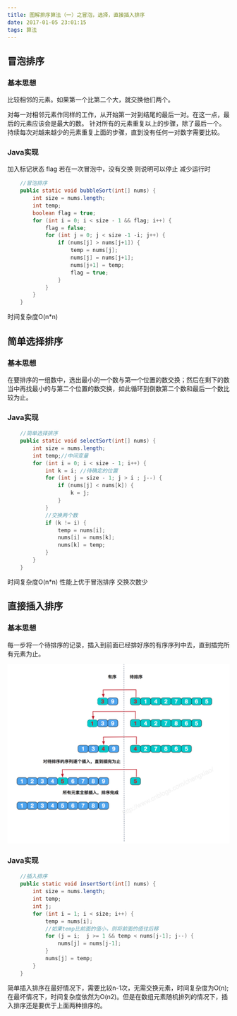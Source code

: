 ```yaml
---
title: 图解排序算法（一）之冒泡，选择，直接插入排序  
date: 2017-01-05 23:01:15
tags: 算法
---
```



## 冒泡排序

### 基本思想

比较相邻的元素。如果第一个比第二个大，就交换他们两个。

对每一对相邻元素作同样的工作，从开始第一对到结尾的最后一对。在这一点，最后的元素应该会是最大的数。 针对所有的元素重复以上的步骤，除了最后一个。持续每次对越来越少的元素重复上面的步骤，直到没有任何一对数字需要比较。

### Java实现

加入标记状态 flag 若在一次冒泡中，没有交换 则说明可以停止 减少运行时

```java
    //冒泡排序
    public static void bubbleSort(int[] nums) {
        int size = nums.length;
        int temp;
        boolean flag = true;
        for (int i = 0; i < size - 1 && flag; i++) {
            flag = false;
            for (int j = 0; j < size -1 -i; j++) {
                if (nums[j] > nums[j+1]) {
                    temp = nums[j];
                    nums[j] = nums[j+1];
                    nums[j+1] = temp;
                    flag = true;
                }
            }
        }
    }
```

时间复杂度O(n*n)

<!--more-->

## 简单选择排序

### 基本思想

在要排序的一组数中，选出最小的一个数与第一个位置的数交换；然后在剩下的数当中再找最小的与第二个位置的数交换，如此循环到倒数第二个数和最后一个数比较为止。

### Java实现

```java
    //简单选择排序
    public static void selectSort(int[] nums) {
        int size = nums.length;
        int temp;//中间变量
        for (int i = 0; i < size - 1; i++) {
            int k = i; //待确定的位置
            for (int j = size - 1; j > i ; j--) {
                if (nums[j] < nums[k]) {
                    k = j;
                }
            }
            //交换两个数
            if (k != i) {
                temp = nums[i];
                nums[i] = nums[k];
                nums[k] = temp;
            }
        }
    }
```
时间复杂度O(n*n) 性能上优于冒泡排序 交换次数少

## 直接插入排序

### 基本思想

每一步将一个待排序的记录，插入到前面已经排好序的有序序列中去，直到插完所有元素为止。

<img src="/img/201701/insertSort.png" alt="insert sort png" style="width: 600px;">

### Java实现

```java
    //插入排序
    public static void insertSort(int[] nums) {
        int size = nums.length;
        int temp;
        int j;
        for (int i = 1; i < size; i++) {
            temp = nums[i];
            //如果temp比前面的值小，则将前面的值往后移
            for (j = i;  j >= 1 && temp < nums[j-1]; j--) {
                nums[j] = nums[j-1];
            }
            nums[j] = temp;
        }
    }
```

简单插入排序在最好情况下，需要比较n-1次，无需交换元素，时间复杂度为O(n);在最坏情况下，时间复杂度依然为O(n2)。但是在数组元素随机排列的情况下，插入排序还是要优于上面两种排序的。





